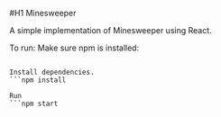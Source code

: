 #H1 Minesweeper

A simple implementation of Minesweeper using React.

To run:
Make sure npm is installed:
```sudo install npm

Install dependencies.
```npm install

Run
```npm start